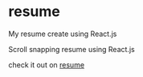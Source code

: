 # resume
My resume create using React.js

Scroll snapping resume using React.js

check it out on [resume](https://shutsugan.github.io/resume/)
